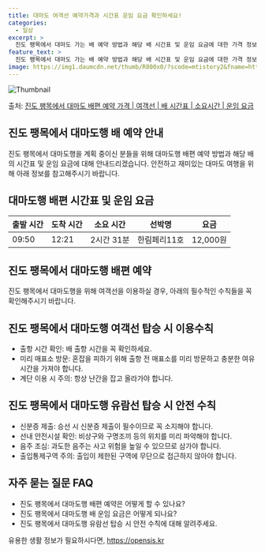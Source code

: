 ```yaml
---
title: 대마도 여객선 예약가격과 시간표 운임 요금 확인하세요!
categories:
  - 일상
excerpt: >
  진도 팽목에서 대마도 가는 배 예약 방법과 해당 배 시간표 및 운임 요금에 대한 가격 정보를 안내 드리겠습니다. 안전하고 재밋는 대마도행 여행을 위해 아래 정보 참고하시기 바랍니다. 대마도행 배편 예약하기 👈 클릭진도 팽목에서 대마도행 배 시간표출발 시간도착 시간소요 시간선박명요금09:5012:212시간 31분한림페리11호12,000원대마도행 배편 예약하기 👈 클릭진도 팽목에서 대마도행 여객선 탑승 시 이용수칙진도 팽목에서 대마도행 여객선을 이용할 때 꼭 지켜야 할 중요한 수칙들을 알아봅시다. 필수적인 수칙들출항 시간 확인: 배 출항 시간을 꼭 확인합니다.미리 매표소 방문: 혼잡을 피하기 위해 출항 전 매표소를 미리 방문하고 충분한 여유시간을 가져야 합니다. 계단 이용 시 주의: 항상 난간을 잡고 올라가..
feature_text: >
  진도 팽목에서 대마도 가는 배 예약 방법과 해당 배 시간표 및 운임 요금에 대한 가격 정보를 안내 드리겠습니다. 안전하고 재밋는 대마도행 여행을 위해 아래 정보 참고하시기 바랍니다. 대마도행 배편 예약하기 👈 클릭진도 팽목에서 대마도행 배 시간표출발 시간도착 시간소요 시간선박명요금09:5012:212시간 31분한림페리11호12,000원대마도행 배편 예약하기 👈 클릭진도 팽목에서 대마도행 여객선 탑승 시 이용수칙진도 팽목에서 대마도행 여객선을 이용할 때 꼭 지켜야 할 중요한 수칙들을 알아봅시다. 필수적인 수칙들출항 시간 확인: 배 출항 시간을 꼭 확인합니다.미리 매표소 방문: 혼잡을 피하기 위해 출항 전 매표소를 미리 방문하고 충분한 여유시간을 가져야 합니다. 계단 이용 시 주의: 항상 난간을 잡고 올라가..
image: https://img1.daumcdn.net/thumb/R800x0/?scode=mtistory2&fname=https%3A%2F%2Fblog.kakaocdn.net%2Fdn%2Fcq2DvB%2FbtsHCP9TZEy%2FXAT7nrRBMfuYVDslt16Lu0%2Fimg.webp
---
```


![Thumbnail](https://img1.daumcdn.net/thumb/R800x0/?scode=mtistory2&fname=https%3A%2F%2Fblog.kakaocdn.net%2Fdn%2Fcq2DvB%2FbtsHCP9TZEy%2FXAT7nrRBMfuYVDslt16Lu0%2Fimg.webp)

<p>출처: <a href="https://opensis.kr/entry/%EC%A7%84%EB%8F%84-%ED%8C%BD%EB%AA%A9%EC%97%90%EC%84%9C-%EB%8C%80%EB%A7%88%EB%8F%84-%EB%B0%B0%ED%8E%B8-%EC%98%88%EC%95%BD-%EA%B0%80%EA%B2%A9-%EC%97%AC%EA%B0%9D%EC%84%A0-%EB%B0%B0-%EC%8B%9C%EA%B0%84%ED%91%9C-%EC%86%8C%EC%9A%94%EC%8B%9C%EA%B0%84-%EC%9A%B4%EC%9E%84-%EC%9A%94%EA%B8%88" rel="dofollow">진도 팽목에서 대마도 배편 예약 가격 | 여객선 | 배 시간표 | 소요시간 | 운임 요금</a> </p>

## 진도 팽목에서 대마도행 배 예약 안내

진도 팽목에서 대마도행을 계획 중이신 분들을 위해 대마도행 배편 예약 방법과 해당 배의 시간표 및 운임 요금에 대해 안내드리겠습니다.
안전하고 재미있는 대마도 여행을 위해 아래 정보를 참고해주시기 바랍니다.

## **대마도행 배편 시간표 및 운임 요금**

**출발 시간** | **도착 시간** | **소요 시간** | **선박명** | **요금**  
---|---|---|---|---  
09:50 | 12:21 | 2시간 31분 | 한림페리11호 | 12,000원  
  


## **진도 팽목에서 대마도행 배편 예약**

진도 팽목에서 대마도행을 위해 여객선을 이용하실 경우, 아래의 필수적인 수칙들을 꼭 확인해주시기 바랍니다.

## **진도 팽목에서 대마도행 여객선 탑승 시 이용수칙**

  * 출항 시간 확인: 배 출항 시간을 꼭 확인하세요.
  * 미리 매표소 방문: 혼잡을 피하기 위해 출항 전 매표소를 미리 방문하고 충분한 여유시간을 가져야 합니다.
  * 계단 이용 시 주의: 항상 난간을 잡고 올라가야 합니다.



## **진도 팽목에서 대마도행 유람선 탑승 시 안전 수칙**

  * 신분증 제출: 승선 시 신분증 제출이 필수이므로 꼭 소지해야 합니다.
  * 선내 안전시설 확인: 비상구와 구명조끼 등의 위치를 미리 파악해야 합니다.
  * 음주 조심: 과도한 음주는 사고 위험을 높일 수 있으므로 삼가야 합니다.
  * 출입통제구역 주의: 출입이 제한된 구역에 무단으로 접근하지 않아야 합니다.



## **자주 묻는 질문 FAQ**

  * 진도 팽목에서 대마도행 배편 예약은 어떻게 할 수 있나요?
  * 진도 팽목에서 대마도행 배 운임 요금은 어떻게 되나요?
  * 진도 팽목에서 대마도행 유람선 탑승 시 안전 수칙에 대해 알려주세요.



 

유용한 생활 정보가 필요하시다면, <a href="https://opensis.kr" rel="dofollow">https://opensis.kr</a>


